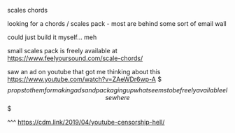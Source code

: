 
scales chords

looking for a chords / scales pack - most are behind some sort of email wall

could just build it myself... meh


small scales pack is freely available at
https://www.feelyoursound.com/scale-chords/

saw an ad on youtube that got me thinking about this
https://www.youtube.com/watch?v=ZAeWDr6wp-A
$$$ props to them for making ads and packaging up what seems to be freely available elsewhere $$$

^^^ https://cdm.link/2019/04/youtube-censorship-hell/
